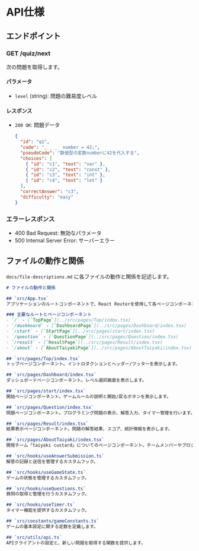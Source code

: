 # API仕様

## エンドポイント

### GET /quiz/next
次の問題を取得します。

#### パラメータ
- `level` (string): 問題の難易度レベル

#### レスポンス
- `200 OK`: 問題データ
  ```json
  {
    "id": "q1",
    "code": "_ _ _  number = 42;",
    "pseudoCode": "数値型の変数numberに42を代入する",
    "choices": [
      { "id": "c1", "text": "var" },
      { "id": "c2", "text": "const" },
      { "id": "c3", "text": "int" },
      { "id": "c4", "text": "let" }
    ],
    "correctAnswer": "c3",
    "difficulty": "easy"
  }

### エラーレスポンス
- 400 Bad Request: 無効なパラメータ
- 500 Internal Server Error: サーバーエラー


## ファイルの動作と関係
`docs/file-descriptions.md` に各ファイルの動作と関係を記述します。

```markdown
# ファイルの動作と関係

## `src/App.tsx`
アプリケーションのルートコンポーネントで、React Routerを使用して各ページコンポーネントへのルーティングを設定しています。

### 主要なルートとページコンポーネント
- `/` - [`TopPage`](../src/pages/Top/index.tsx)
- `/dashboard` - [`DashboardPage`](../src/pages/Dashboard/index.tsx)
- `/start` - [`StartPage`](../src/pages/start/index.tsx)
- `/question` - [`QuestionPage`](../src/pages/Question/index.tsx)
- `/result` - [`ResultPage`](../src/pages/Result/index.tsx)
- `/about` - [`AboutTaiyakiPage`](../src/pages/AboutTaiyaki/index.tsx)

## `src/pages/Top/index.tsx`
トップページコンポーネント。イントロダクションとヘッダー/フッターを表示します。

## `src/pages/Dashboard/index.tsx`
ダッシュボードページコンポーネント。レベル選択画面を表示します。

## `src/pages/start/index.tsx`
開始ページコンポーネント。ゲームルールの説明と開始/戻るボタンを表示します。

## `src/pages/Question/index.tsx`
問題ページコンポーネント。プログラミング問題の表示、解答入力、タイマー管理を行います。

## `src/pages/Result/index.tsx`
結果表示ページコンポーネント。問題の解答結果、スコア、統計情報を表示します。

## `src/pages/AboutTaiyaki/index.tsx`
開発チーム「taiyaki custard」についてのページコンポーネント。チームメンバーやプロジェクトの概要を表示します。

## `src/hooks/useAnswerSubmission.ts`
解答の記録と送信を管理するカスタムフック。

## `src/hooks/useGameState.ts`
ゲームの状態を管理するカスタムフック。

## `src/hooks/useQuestions.ts`
質問の取得と管理を行うカスタムフック。

## `src/hooks/useTimer.ts`
タイマー機能を提供するカスタムフック。

## `src/constants/gameConstants.ts`
ゲームの基本設定に関する定数を定義します。

## `src/utils/api.ts`
APIクライアントの設定と、新しい問題を取得する関数を提供します。